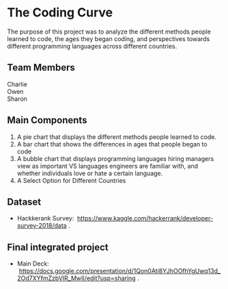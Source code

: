 # The Coding Curve

The purpose of this project was to analyze the different methods people learned to code, the ages they began coding, and perspectives towards different programming languages across different countries. 

## Team Members
Charlie  
Owen  
Sharon  

## Main Components
1. A pie chart that displays the different methods people learned to code.
2. A bar chart that shows the differences in ages that people began to code
3. A bubble chart that displays programming languages hiring managers view as important VS languages engineers are familiar with, and whether individuals love or hate a certain language. 
4. A Select Option for Different Countries

## Dataset
- Hackkerank Survey: 
  https://www.kaggle.com/hackerrank/developer-survey-2018/data . 


## Final integrated project

- Main Deck: 
  https://docs.google.com/presentation/d/1Qon0Ati8YJhOOfhYgUwq13d_2Od7XYfmZzbVIR_MwII/edit?usp=sharing . 
